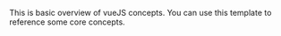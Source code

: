 This is basic overview of vueJS concepts.
You can use this template to reference some core concepts.
